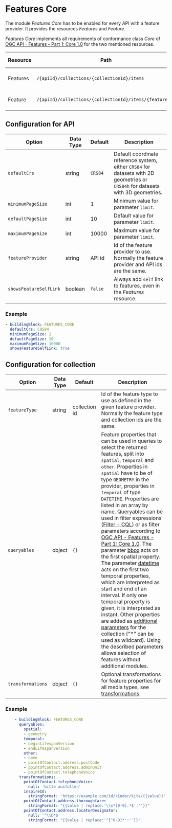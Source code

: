 # Features Core

The module *Features Core* has to be enabled for every API with a feature provider. It provides the resources *Features* and *Feature*.

*Features Core* implements all requirements of conformance class *Core* of [OGC API - Features - Part 1: Core 1.0](http://www.opengis.net/doc/IS/ogcapi-features-1/1.0#rc_core) for the two mentioned resources.

|Resource |Path |HTTP Method |Media Types
| --- | --- | --- | ---
|Features |`/{apiId}/collections/{collectionId}/items` |GET |[GeoJSON](geojson.md), [HTML](features-html.md), [GML](gml.md)
|Feature |`/{apiId}/collections/{collectionId}/items/{featureId}` |GET |[GeoJSON](geojson.md), [HTML](features-html.md), [GML](gml.md)

## Configuration for API

|Option |Data Type |Default |Description
| --- | --- | --- | ---
|`defaultCrs` |string |`CRS84` |Default coordinate reference system, either `CRS84` for datasets with 2D geometries or `CRS84h` for datasets with 3D geometries.
|`minimumPageSize` |int |1 |Minimum value for parameter `limit`.
|`defaultPageSize` |int |10 |Default value for parameter `limit`.
|`maximumPageSize` |int |10000 |Maximum value for parameter `limit`.
|`featureProvider` |string | API id |Id of the feature provider to use. Normally the feature provider and API ids are the same.
|`showsFeatureSelfLink` |boolean |`false` |Always add `self` link to features, even in the *Features* resource.

### Example

```yaml
- buildingBlock: FEATURES_CORE
  defaultCrs: CRS84
  minimumPageSize: 1
  defaultPageSize: 10
  maximumPageSize: 10000
  showsFeatureSelfLink: true
```

## Configuration for collection

|Option |Data Type |Default |Description
| --- | --- | --- | ---
|`featureType` |string | collection id |Id of the feature type to use as defined in the given feature provider. Normally the feature type and collection ids are the same. 
|`queryables` |object |`{}` |Feature properties that can be used in queries to select the returned features, split into `spatial`, `temporal` and `other`. Properties in `spatial` have to be of type `GEOMETRY` in the provider, properties in `temporal` of type `DATETIME`. Properties are listed in an array by name. Queryables can be used in filter expressions ([Filter - CQL](filter.md)) or as filter parameters according to [OGC API - Features - Part 1: Core 1.0](http://www.opengis.net/doc/IS/ogcapi-features-1/1.0). The parameter [bbox](http://www.opengis.net/doc/IS/ogcapi-features-1/1.0#_parameter_bbox) acts on the first spatial property. The parameter [datetime](http://www.opengis.net/doc/IS/ogcapi-features-1/1.0#_parameter_datetime) acts on the first two temporal properties, which are interpreted as start and end of an interval. If only one temporal property is given, it is interpreted as instant. Other properties are added as [additional parameters](http://docs.opengeospatial.org/is/17-069r3/17-069r3.html#_parameters_for_filtering_on_feature_properties) for the collection ("*" can be used as wildcard). Using the described parameters allows selection of features without additional modules.
|`transformations` |object |`{}` |Optional transformations for feature properties for all media types, see [transformations](README.md#transformations).

### Example

```yaml
    - buildingBlock: FEATURES_CORE
      queryables:
        spatial:
        - geometry
        temporal:
        - beginLifespanVersion
        - endLifespanVersion
        other:
        - name
        - pointOfContact.address.postCode
        - pointOfContact.address.adminUnit
        - pointOfContact.telephoneVoice
      transformations:
        pointOfContact.telephoneVoice:
          null: 'bitte ausfüllen'
        inspireId:
          stringFormat: 'https://example.com/id/kinder/kita/{{value}}'
        pointOfContact.address.thoroughfare:
          stringFormat: "{{value | replace:'\\s*[0-9].*$':''}}"
        pointOfContact.address.locatorDesignator:
          null: '^\\D*$'
          stringFormat: "{{value | replace:'^[^0-9]*':''}}"
```
